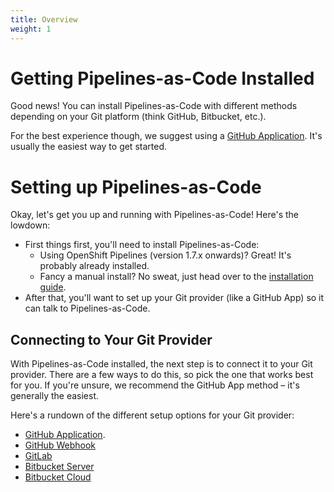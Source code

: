 ```yaml
---
title: Overview
weight: 1
---
```

# Getting Pipelines-as-Code Installed

Good news! You can install Pipelines-as-Code with different methods depending on your Git platform (think GitHub, Bitbucket, etc.).

For the best experience though, we suggest using a [GitHub Application](https://docs.github.com/en/developers/apps/getting-started-with-apps/about-apps). It's usually the easiest way to get started.

# Setting up Pipelines-as-Code

Okay, let's get you up and running with Pipelines-as-Code! Here's the lowdown:

*  First things first, you'll need to install Pipelines-as-Code:
    *  Using OpenShift Pipelines (version 1.7.x onwards)?  Great! It's probably already installed.
    *  Fancy a manual install?  No sweat, just head over to the [installation guide](/docs/install/installation).
*  After that, you'll want to set up your Git provider (like a GitHub App) so it can talk to Pipelines-as-Code.

## Connecting to Your Git Provider

With Pipelines-as-Code installed, the next step is to connect it to your Git provider.  There are a few ways to do this, so pick the one that works best for you.  If you're unsure, we recommend the GitHub App method – it's generally the easiest.

Here's a rundown of the different setup options for your Git provider:

* [GitHub Application](/docs/install/github_apps).
* [GitHub Webhook](/docs/install/github_webhook)
* [GitLab](/docs/install/gitlab)
* [Bitbucket Server](/docs/install/bitbucket_server)
* [Bitbucket Cloud](/docs/install/bitbucket_cloud)
